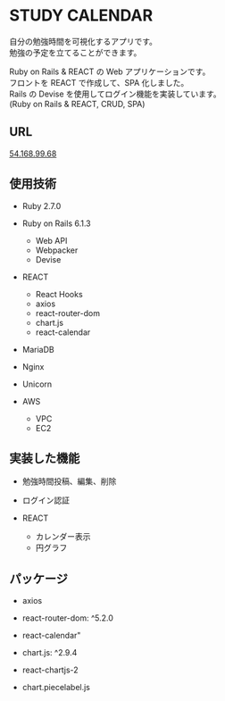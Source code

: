# STUDY CALENDAR

自分の勉強時間を可視化するアプリです。  
勉強の予定を立てることができます。

Ruby on Rails & REACT の Web アプリケーションです。  
フロントを REACT で作成して、SPA 化しました。  
Rails の Devise を使用してログイン機能を実装しています。  
(Ruby on Rails & REACT, CRUD, SPA)

## URL

[54.168.99.68](http://54.168.99.68/)

## 使用技術

- Ruby 2.7.0

- Ruby on Rails 6.1.3

  - Web API
  - Webpacker
  - Devise

- REACT

  - React Hooks
  - axios
  - react-router-dom
  - chart.js
  - react-calendar

- MariaDB

- Nginx

- Unicorn

- AWS

  - VPC
  - EC2

## 実装した機能

- 勉強時間投稿、編集、削除

- ログイン認証

- REACT

  - カレンダー表示
  - 円グラフ

## パッケージ

- axios

- react-router-dom: ^5.2.0

- react-calendar"

- chart.js: ^2.9.4

- react-chartjs-2

- chart.piecelabel.js
